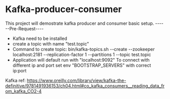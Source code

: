 # Kafka-producer-consumer
This project will demostrate kafka producer and consumer basic setup.
------Pre-Request----
* Kafka need to be installed
* create a topic with name "test.topic"
* Command to create topic:
bin/kafka-topics.sh --create --zookeeper localhost:2181 --replication-factor 1 --partitions 1 --topic test.topic
* Application will default run with "localhost:9092" To connect with different ip and port set env "BOOTSTRAP_SERVERS" with correct ip:port

Kafka ref:
https://www.oreilly.com/library/view/kafka-the-definitive/9781491936153/ch04.html#co_kafka_consumers__reading_data_from_kafka_CO2-4
